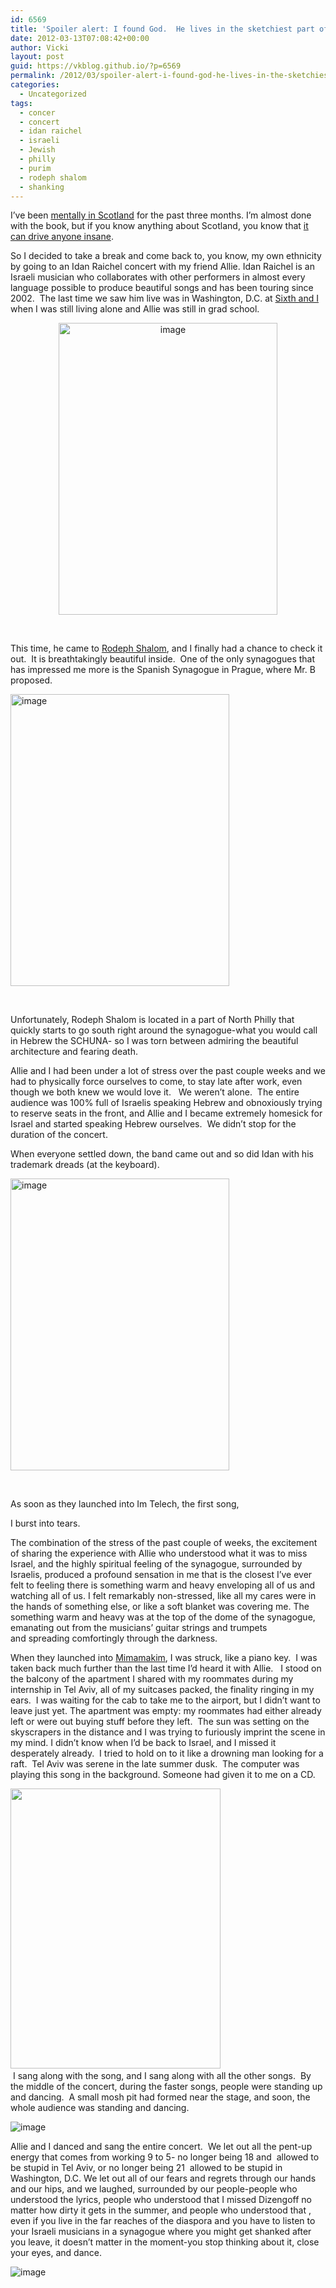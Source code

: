 ```yaml
---
id: 6569
title: 'Spoiler alert: I found God.  He lives in the sketchiest part of North Philly.'
date: 2012-03-13T07:08:42+00:00
author: Vicki
layout: post
guid: https://vkblog.github.io/?p=6569
permalink: /2012/03/spoiler-alert-i-found-god-he-lives-in-the-sketchiest-part-of-north-philly/
categories:
  - Uncategorized
tags:
  - concer
  - concert
  - idan raichel
  - israeli
  - Jewish
  - philly
  - purim
  - rodeph shalom
  - shanking
---
```

I&#8217;ve been <a href="https://vkblog.github.io/2012/03/on-writing-in-2012/" target="_blank">mentally in Scotland</a> for the past three months. I&#8217;m almost done with the book, but if you know anything about Scotland, you know that <a href="http://www.youtube.com/watch?v=F5nlx2XzP-4" target="_blank">it can drive anyone insane</a>.

So I decided to take a break and come back to, you know, my own ethnicity by going to an Idan Raichel concert with my friend Allie. Idan Raichel is an Israeli musician who collaborates with other performers in almost every language possible to produce beautiful songs and has been touring since 2002.  The last time we saw him live was in Washington, D.C. at <a href="http://www.sixthandi.org/" target="_blank">Sixth and I </a>when I was still living alone and Allie was still in grad school.

<p style="text-align: center;">
  <img class="aligncenter" src="https://raw.githubusercontent.com/vkblog/vkblog.github.io/master/public/img/2012/03/wpid-IMG_20120308_190742.jpg" alt="image" width="350" height="467" />
</p>

&nbsp;

This time, he came to <a href="https://vkblog.github.io/2010/10/look-what-i-found-by-the-side-of-the-road-in-philadelphia/" target="_blank">Rodeph Shalom</a>, and I finally had a chance to check it out.  It is breathtakingly beautiful inside.  One of the only synagogues that has impressed me more is the Spanish Synagogue in Prague, where Mr. B proposed.

<img class="aligncenter" src="https://raw.githubusercontent.com/vkblog/vkblog.github.io/master/public/img/2012/03/wpid-IMG_20120308_192053.jpg" alt="image" width="350" height="467" />

&nbsp;

Unfortunately, Rodeph Shalom is located in a part of North Philly that quickly starts to go south right around the synagogue-what you would call in Hebrew the SCHUNA- so I was torn between admiring the beautiful architecture and fearing death.

Allie and I had been under a lot of stress over the past couple weeks and we had to physically force ourselves to come, to stay late after work, even though we both knew we would love it.   We weren&#8217;t alone.  The entire audience was 100% full of Israelis speaking Hebrew and obnoxiously trying to reserve seats in the front, and Allie and I became extremely homesick for Israel and started speaking Hebrew ourselves.  We didn&#8217;t stop for the duration of the concert.

When everyone settled down, the band came out and so did Idan with his trademark dreads (at the keyboard).

<img class="aligncenter" src="https://raw.githubusercontent.com/vkblog/vkblog.github.io/master/public/img/2012/03/wpid-IMG_20120308_201431.jpg" alt="image" width="350" height="467" />

&nbsp;

As soon as they launched into Im Telech, the first song,
  


I burst into tears.

The combination of the stress of the past couple of weeks, the excitement of sharing the experience with Allie who understood what it was to miss Israel, and the highly spiritual feeling of the synagogue, surrounded by Israelis, produced a profound sensation in me that is the closest I&#8217;ve ever felt to feeling there is something warm and heavy enveloping all of us and watching all of us. I felt remarkably non-stressed, like all my cares were in the hands of something else, or like a soft blanket was covering me. The something warm and heavy was at the top of the dome of the synagogue, emanating out from the musicians&#8217; guitar strings and trumpets and spreading comfortingly through the darkness.

When they launched into <a href="http://www.youtube.com/watch?v=7Atv9K8EYvk" target="_blank">Mimamakim</a>, I was struck, like a piano key.  I was taken back much further than the last time I&#8217;d heard it with Allie.   I stood on the balcony of the apartment I shared with my roommates during my internship in Tel Aviv, all of my suitcases packed, the finality ringing in my ears.  I was waiting for the cab to take me to the airport, but I didn&#8217;t want to leave just yet. The apartment was empty: my roommates had either already left or were out buying stuff before they left.  The sun was setting on the skyscrapers in the distance and I was trying to furiously imprint the scene in my mind. I didn&#8217;t know when I&#8217;d be back to Israel, and I missed it desperately already.  I tried to hold on to it like a drowning man looking for a raft.  Tel Aviv was serene in the late summer dusk.  The computer was playing this song in the background. Someone had given it to me on a CD.

<p style="text-align: left;">
  <a href="https://raw.githubusercontent.com/vkblog/vkblog.github.io/master/public/img/2012/03/vivbalcony.jpg"><img class="aligncenter  wp-image-6573" title="vivbalcony" src="https://raw.githubusercontent.com/vkblog/vkblog.github.io/master/public/img/2012/03/vivbalcony.jpg" alt="" width="336" height="448" /></a><a href="https://raw.githubusercontent.com/vkblog/vkblog.github.io/master/public/img/2012/03/theviv.jpg"><br /> </a> I sang along with the song, and I sang along with all the other songs.  By the middle of the concert, during the faster songs, people were standing up and dancing.  A small mosh pit had formed near the stage, and soon, the whole audience was standing and dancing.
</p>

<img class="aligncenter" title="" src="https://raw.githubusercontent.com/vkblog/vkblog.github.io/master/public/img/2012/03/wpid-IMG_20120308_212625.jpg" alt="image" />
  
Allie and I danced and sang the entire concert.  We let out all the pent-up energy that comes from working 9 to 5- no longer being 18 and  allowed to be stupid in Tel Aviv, or no longer being 21  allowed to be stupid in Washington, D.C. We let out all of our fears and regrets through our hands and our hips, and we laughed, surrounded by our people-people who understood the lyrics, people who understood that I missed Dizengoff no matter how dirty it gets in the summer, and people who understood that , even if you live in the far reaches of the diaspora and you have to listen to your Israeli musicians in a synagogue where you might get shanked after you leave, it doesn&#8217;t matter in the moment-you stop thinking about it, close your eyes, and dance.
  
<img class="aligncenter" title="" src="https://raw.githubusercontent.com/vkblog/vkblog.github.io/master/public/img/2012/03/wpid-IMG_20120308_212628.jpg" alt="image" />
